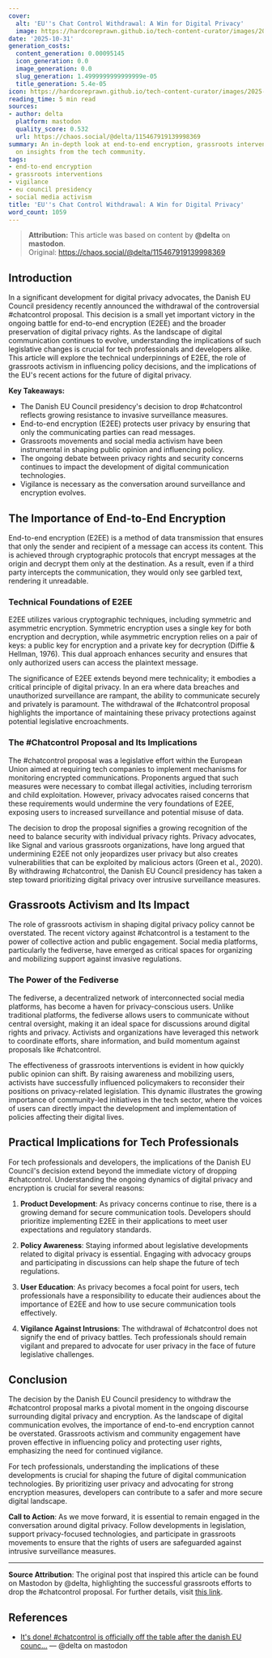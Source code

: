 ```yaml
---
cover:
  alt: 'EU''s Chat Control Withdrawal: A Win for Digital Privacy'
  image: https://hardcoreprawn.github.io/tech-content-curator/images/2025-10-31-eu-chat-control-withdrawal.png
date: '2025-10-31'
generation_costs:
  content_generation: 0.00095145
  icon_generation: 0.0
  image_generation: 0.0
  slug_generation: 1.4999999999999999e-05
  title_generation: 5.4e-05
icon: https://hardcoreprawn.github.io/tech-content-curator/images/2025-10-31-eu-chat-control-withdrawal-icon.png
reading_time: 5 min read
sources:
- author: delta
  platform: mastodon
  quality_score: 0.532
  url: https://chaos.social/@delta/115467919139998369
summary: An in-depth look at end-to-end encryption, grassroots interventions based
  on insights from the tech community.
tags:
- end-to-end encryption
- grassroots interventions
- vigilance
- eu council presidency
- social media activism
title: 'EU''s Chat Control Withdrawal: A Win for Digital Privacy'
word_count: 1059
---
```


> **Attribution:** This article was based on content by **@delta** on **mastodon**.  
> Original: https://chaos.social/@delta/115467919139998369

## Introduction

In a significant development for digital privacy advocates, the Danish EU Council presidency recently announced the withdrawal of the controversial #chatcontrol proposal. This decision is a small yet important victory in the ongoing battle for end-to-end encryption (E2EE) and the broader preservation of digital privacy rights. As the landscape of digital communication continues to evolve, understanding the implications of such legislative changes is crucial for tech professionals and developers alike. This article will explore the technical underpinnings of E2EE, the role of grassroots activism in influencing policy decisions, and the implications of the EU's recent actions for the future of digital privacy.

**Key Takeaways:**
- The Danish EU Council presidency's decision to drop #chatcontrol reflects growing resistance to invasive surveillance measures.
- End-to-end encryption (E2EE) protects user privacy by ensuring that only the communicating parties can read messages.
- Grassroots movements and social media activism have been instrumental in shaping public opinion and influencing policy.
- The ongoing debate between privacy rights and security concerns continues to impact the development of digital communication technologies.
- Vigilance is necessary as the conversation around surveillance and encryption evolves.

## The Importance of End-to-End Encryption

End-to-end encryption (E2EE) is a method of data transmission that ensures that only the sender and recipient of a message can access its content. This is achieved through cryptographic protocols that encrypt messages at the origin and decrypt them only at the destination. As a result, even if a third party intercepts the communication, they would only see garbled text, rendering it unreadable.

### Technical Foundations of E2EE

E2EE utilizes various cryptographic techniques, including symmetric and asymmetric encryption. Symmetric encryption uses a single key for both encryption and decryption, while asymmetric encryption relies on a pair of keys: a public key for encryption and a private key for decryption (Diffie & Hellman, 1976). This dual approach enhances security and ensures that only authorized users can access the plaintext message.

The significance of E2EE extends beyond mere technicality; it embodies a critical principle of digital privacy. In an era where data breaches and unauthorized surveillance are rampant, the ability to communicate securely and privately is paramount. The withdrawal of the #chatcontrol proposal highlights the importance of maintaining these privacy protections against potential legislative encroachments.

### The #Chatcontrol Proposal and Its Implications

The #chatcontrol proposal was a legislative effort within the European Union aimed at requiring tech companies to implement mechanisms for monitoring encrypted communications. Proponents argued that such measures were necessary to combat illegal activities, including terrorism and child exploitation. However, privacy advocates raised concerns that these requirements would undermine the very foundations of E2EE, exposing users to increased surveillance and potential misuse of data.

The decision to drop the proposal signifies a growing recognition of the need to balance security with individual privacy rights. Privacy advocates, like Signal and various grassroots organizations, have long argued that undermining E2EE not only jeopardizes user privacy but also creates vulnerabilities that can be exploited by malicious actors (Green et al., 2020). By withdrawing #chatcontrol, the Danish EU Council presidency has taken a step toward prioritizing digital privacy over intrusive surveillance measures.

## Grassroots Activism and Its Impact

The role of grassroots activism in shaping digital privacy policy cannot be overstated. The recent victory against #chatcontrol is a testament to the power of collective action and public engagement. Social media platforms, particularly the fediverse, have emerged as critical spaces for organizing and mobilizing support against invasive regulations.

### The Power of the Fediverse

The fediverse, a decentralized network of interconnected social media platforms, has become a haven for privacy-conscious users. Unlike traditional platforms, the fediverse allows users to communicate without central oversight, making it an ideal space for discussions around digital rights and privacy. Activists and organizations have leveraged this network to coordinate efforts, share information, and build momentum against proposals like #chatcontrol.

The effectiveness of grassroots interventions is evident in how quickly public opinion can shift. By raising awareness and mobilizing users, activists have successfully influenced policymakers to reconsider their positions on privacy-related legislation. This dynamic illustrates the growing importance of community-led initiatives in the tech sector, where the voices of users can directly impact the development and implementation of policies affecting their digital lives.

## Practical Implications for Tech Professionals

For tech professionals and developers, the implications of the Danish EU Council's decision extend beyond the immediate victory of dropping #chatcontrol. Understanding the ongoing dynamics of digital privacy and encryption is crucial for several reasons:

1. **Product Development**: As privacy concerns continue to rise, there is a growing demand for secure communication tools. Developers should prioritize implementing E2EE in their applications to meet user expectations and regulatory standards.

2. **Policy Awareness**: Staying informed about legislative developments related to digital privacy is essential. Engaging with advocacy groups and participating in discussions can help shape the future of tech regulations.

3. **User Education**: As privacy becomes a focal point for users, tech professionals have a responsibility to educate their audiences about the importance of E2EE and how to use secure communication tools effectively.

4. **Vigilance Against Intrusions**: The withdrawal of #chatcontrol does not signify the end of privacy battles. Tech professionals should remain vigilant and prepared to advocate for user privacy in the face of future legislative challenges.

## Conclusion

The decision by the Danish EU Council presidency to withdraw the #chatcontrol proposal marks a pivotal moment in the ongoing discourse surrounding digital privacy and encryption. As the landscape of digital communication evolves, the importance of end-to-end encryption cannot be overstated. Grassroots activism and community engagement have proven effective in influencing policy and protecting user rights, emphasizing the need for continued vigilance.

For tech professionals, understanding the implications of these developments is crucial for shaping the future of digital communication technologies. By prioritizing user privacy and advocating for strong encryption measures, developers can contribute to a safer and more secure digital landscape.

**Call to Action**: As we move forward, it is essential to remain engaged in the conversation around digital privacy. Follow developments in legislation, support privacy-focused technologies, and participate in grassroots movements to ensure that the rights of users are safeguarded against intrusive surveillance measures.

---

**Source Attribution**: The original post that inspired this article can be found on Mastodon by @delta, highlighting the successful grassroots efforts to drop the #chatcontrol proposal. For further details, visit [this link](https://chaos.social/@delta/115467919139998369).

## References

- [It's done! #chatcontrol is officially off the table after the danish EU counc...](https://chaos.social/@delta/115467919139998369) — @delta on mastodon